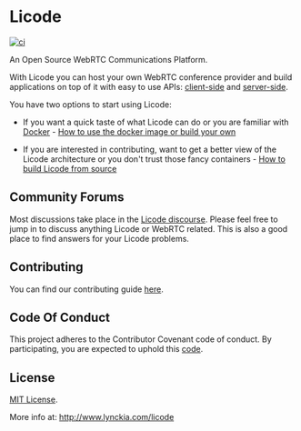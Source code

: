 # Licode

[![ci](https://github.com/carlosprietorebollo/licode/actions/workflows/ci.yaml/badge.svg?branch=docker)](https://github.com/carlosprietorebollo/licode/actions/workflows/ci.yaml)

An Open Source WebRTC Communications Platform.

With Licode you can host your own WebRTC conference provider and build applications on top of it with easy to use APIs: [client-side](http://licode.readthedocs.io/en/master/client_api/) and [server-side](http://licode.readthedocs.io/en/master/server_api/).

You have two options to start using Licode:

* If you want a quick taste of what Licode can do or you are familiar with [Docker](http://www.docker.com) - [How to use the docker image or build your own](http://licode.readthedocs.io/en/master/docker/)

* If you are interested in contributing, want to get a better view of the Licode architecture or you don't trust those fancy containers - [How to build Licode from source](http://licode.readthedocs.io/en/master/from_source/)

## Community Forums

Most discussions take place in the [Licode discourse](http://discourse.lynckia.com/). Please feel free to jump in to discuss anything Licode or WebRTC related. This is also a good place to find answers for your Licode problems.

## Contributing

You can find our contributing guide [here](http://lynckia.com/licode/contribute.html).

## Code Of Conduct

This project adheres to the Contributor Covenant code of conduct. By participating, you are expected to uphold this [code](https://github.com/lynckia/licode/blob/master/CODE_OF_CONDUCT.md).

## License

[MIT License](https://github.com/lynckia/licode/blob/master/LICENSE).

More info at:
http://www.lynckia.com/licode
